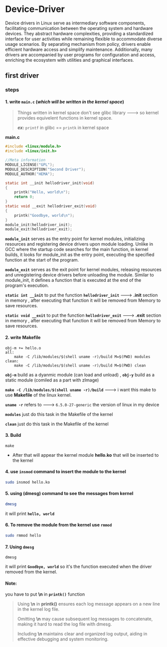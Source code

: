 # Device-Driver
Device drivers in Linux serve as intermediary software components, facilitating communication between the operating system and hardware devices. They abstract hardware complexities, providing a standardized interface for user activities while remaining flexible to accommodate diverse usage scenarios. By separating mechanism from policy, drivers enable efficient hardware access and simplify maintenance. Additionally, many drivers are accompanied by user programs for configuration and access, enriching the ecosystem with utilities and graphical interfaces.
## first driver
### steps
#### 1. write ``main.c`` (_which will be written in the kernel space_)

> Things written in kernel space don't see glibc library ---> so kernel provides equivelent functions in kernel space.
>
> ***ex:*** ``printf`` in glibc == ``printk`` in kernel space

**main.c**
```c
#include <linux/module.h>
#include <linux/init.h>

//Meta information
MODULE_LICENSE("GPL");
MODULE_DESCRIPTION("Second Driver");
MODULE_AUTHOR("HEMA");

static int __init hellodriver_init(void)
{
    printk("Hello, world\n");
    return 0;
}
static void __exit hellodriver_exit(void)
{
	printk("Goodbye, world\n");
}
module_init(hellodriver_init);
module_exit(hellodriver_exit);
```
**``module_init``** serves as the entry point for kernel modules, initializing resources and registering device drivers upon module loading. Unlike in GCC where the startup code searches for the main function, in kernel builds, it looks for module_init as the entry point, executing the specified function at the start of the program.

**``module_exit``** serves as the exit point for kernel modules, releasing resources and unregistering device drivers before unloading the module. Similar to module_init, it defines a function that is executed at the end of the program's execution.

**``static int __init``** to put the function **``hellodriver_init``** ---> **.init** section in memory , after executing that function it will be removed from Memory to save resources.

**``static void __exit``** to put the function **``hellodriver_exit``** ---> **.exit** section in memory , after executing that function it will be removed from Memory to save resources.

#### 2. write Makefile
```Make
obj-m += hello.o
all:
	make -C /lib/modules/$(shell uname -r)/build M=$(PWD) modules
clean:
	make -C /lib/modules/$(shell uname -r)/build M=$(PWD) clean
```
**``obj-m``** build as a dyanmic module (can load and unload)
, **``obj-y``** build as a static module (comiled as a part with zImage)

**``make -C /lib/modules/$(shell uname -r)/build``** ---> i want this make to use **Makefile** of the linux kernel. 

**``uname -r``** refers to ---> ``6.5.0-27-generic`` the version of linux in my device 

**``modules``** just do this task in the Makefile of the kernel

**``clean``** just do this task in the Makefile of the kernel

#### 3. Build 
```
make
```
 - After that will appear the kernel module **hello.ko** that will be inserted to the kernel
 #### 4. use **``insmod``** command to insert the module to the kernel 
  ```bash
  sudo insmod hello.ko
  ```
  #### 5. using **(dmesg)** command to see the messages from kernel 
```bash
dmesg
```
it will print **``hello, world``** 
#### 6. To remove the module from the kernel use ``rmmod`` 
```bash
sudo rmmod hello
```
#### 7. Using ``dmesg``
```
dmesg
```
it will print **``Goodbye, world``** so it's the function executed when the driver removed from the kernel.
#### Note: 
you have to put **\n** in **``printk()``** function
> Using **\n** in **printk()** ensures each log message appears on a new line in the kernel log file.
>
> Omitting **\n** may cause subsequent log messages to concatenate, making it hard to read the log file with dmesg.
>
> Including **\n** maintains clear and organized log output, aiding in effective debugging and system monitoring.
